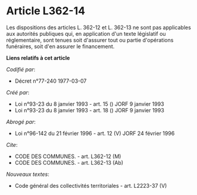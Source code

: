 # Article L362-14

Les dispositions des articles L. 362-12 et L. 362-13 ne sont pas applicables aux autorités publiques qui, en application d'un
texte législatif ou réglementaire, sont tenues soit d'assurer tout ou partie d'opérations funéraires, soit d'en assurer le
financement.

**Liens relatifs à cet article**

_Codifié par_:

  - Décret n°77-240 1977-03-07

_Créé par_:

  - Loi n°93-23 du 8 janvier 1993 - art. 15 () JORF 9 janvier 1993
  - Loi n°93-23 du 8 janvier 1993 - art. 18 () JORF 9 janvier 1993

_Abrogé par_:

  - Loi n°96-142 du 21 février 1996 - art. 12 (V) JORF 24 février 1996

_Cite_:

  - CODE DES COMMUNES. - art. L362-12 (M)
  - CODE DES COMMUNES. - art. L362-13 (Ab)

_Nouveaux textes_:

  - Code général des collectivités territoriales - art. L2223-37 (V)
